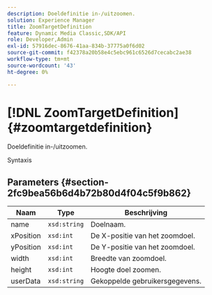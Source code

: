 ```yaml
---
description: Doeldefinitie in-/uitzoomen.
solution: Experience Manager
title: ZoomTargetDefinition
feature: Dynamic Media Classic,SDK/API
role: Developer,Admin
exl-id: 57916dec-8676-41aa-834b-37775a0f6d02
source-git-commit: f42378a20b58e4c5ebc961c6526d7cecabc2ae38
workflow-type: tm+mt
source-wordcount: '43'
ht-degree: 0%

---
```


# [!DNL ZoomTargetDefinition]{#zoomtargetdefinition}

Doeldefinitie in-/uitzoomen.

Syntaxis

## Parameters {#section-2fc9bea56b6d4b72b80d4f04c5f9b862}

| Naam | Type | Beschrijving |
|---|---|---|
| name | `xsd:string` | Doelnaam. |
| xPosition | `xsd:int` | De X-positie van het zoomdoel. |
| yPosition | `xsd:int` | De Y-positie van het zoomdoel. |
| width | `xsd:int` | Breedte van zoomdoel. |
| height | `xsd:int` | Hoogte doel zoomen. |
| userData | `xsd:string` | Gekoppelde gebruikersgegevens. |
